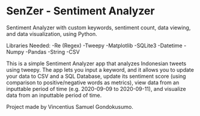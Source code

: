 # SenZer - Sentiment Analyzer
Sentiment Analyzer with custom keywords, sentiment count, data viewing, and data visualization, using Python.

Libraries Needed:
-Re (Regex)   -Tweepy
-Matplotlib   -SQLite3
-Datetime     -Numpy
-Pandas       -String
-CSV

This is a simple Sentiment Analyzer app that analyzes Indonesian tweets using tweepy. The app lets you input a keyword, and it allows you to update your data to CSV and a SQL Database, update its sentiment score (using comparison to positive/negative words as metrics), view data from an inputtable period of time (e.g. 2020-09-09 to 2020-09-11), and visualize data from an inputtable period of time.

Project made by Vincentius Samuel Gondokusumo.
